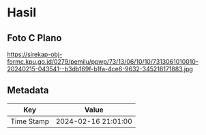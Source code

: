 # Hasil

## Foto C Plano

https://sirekap-obj-formc.kpu.go.id/0279/pemilu/ppwp/73/13/06/10/10/7313061010010-20240215-043541--b3db169f-b1fa-4ce6-9632-345218171883.jpg


## Metadata

| Key        | Value               |
| ---------- | ------------------- |
| Time Stamp | 2024-02-16 21:01:00 |



